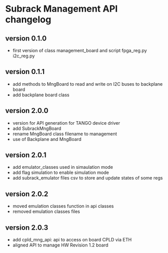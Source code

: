 # Subrack Management API changelog
## version 0.1.0
 - first version of class management_board and script fpga_reg.py i2c_reg.py
## version 0.1.1
 - add methods to MngBoard to read and write on I2C buses to backplane board
 - add backplane board class

## version 2.0.0
 - version for API generation for TANGO device driver
 - add SubrackMngBoard
 - rename MngBoard class filename to management
 - use of Backplane and MngBoard

## version 2.0.1
 - add emulator_classes used in simaulation mode
 - add flag simulation to enable simulation mode
 - add subrack_emulator files csv to store and update states of some regs

## version 2.0.2
 - moved emulation classes function in api classes
 - removed emulation classes files
 
## version 2.0.3
- add cpld_mng_api: api to access on board CPLD via ETH
- aligned API to manage HW Revision 1.2 board
 